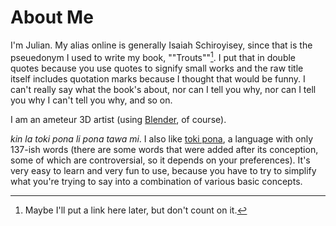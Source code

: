 # About Me

I'm Julian. My alias online is generally Isaiah Schiroyisey, since that is the pseuedonym I used to write my book, ""Trouts""[^1]. I put that in double quotes because you use quotes to signify small works and the raw title itself includes quotation marks because I thought that would be funny. I can't really say what the book's about, nor can I tell you why, nor can I tell you why I can't tell you why, and so on.

I am an ameteur 3D artist (using <a href="http://blender.org/" target="_blank">Blender</a>, of course).

*kin la toki pona li pona tawa mi*. I also like <a href="https://tokipona.org/" target="_blank">toki pona</a>, a language with only 137-ish words (there are some words that were added after its conception, some of which are controversial, so it depends on your preferences). It's very easy to learn and very fun to use, because you have to try to simplify what you're trying to say into a combination of various basic concepts.

[^1]: Maybe I'll put a link here later, but don't count on it.
